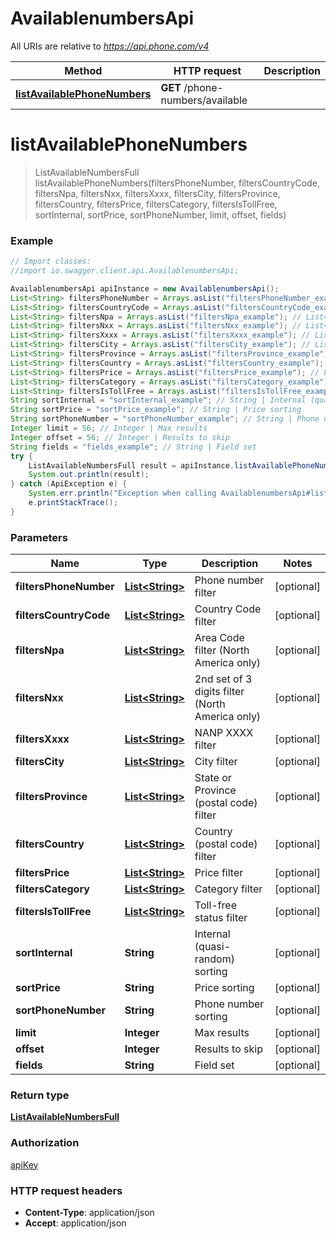 # AvailablenumbersApi

All URIs are relative to *https://api.phone.com/v4*

Method | HTTP request | Description
------------- | ------------- | -------------
[**listAvailablePhoneNumbers**](AvailablenumbersApi.md#listAvailablePhoneNumbers) | **GET** /phone-numbers/available | 


<a name="listAvailablePhoneNumbers"></a>
# **listAvailablePhoneNumbers**
> ListAvailableNumbersFull listAvailablePhoneNumbers(filtersPhoneNumber, filtersCountryCode, filtersNpa, filtersNxx, filtersXxxx, filtersCity, filtersProvince, filtersCountry, filtersPrice, filtersCategory, filtersIsTollFree, sortInternal, sortPrice, sortPhoneNumber, limit, offset, fields)





### Example
```java
// Import classes:
//import io.swagger.client.api.AvailablenumbersApi;

AvailablenumbersApi apiInstance = new AvailablenumbersApi();
List<String> filtersPhoneNumber = Arrays.asList("filtersPhoneNumber_example"); // List<String> | Phone number filter
List<String> filtersCountryCode = Arrays.asList("filtersCountryCode_example"); // List<String> | Country Code filter
List<String> filtersNpa = Arrays.asList("filtersNpa_example"); // List<String> | Area Code filter (North America only)
List<String> filtersNxx = Arrays.asList("filtersNxx_example"); // List<String> | 2nd set of 3 digits filter (North America only)
List<String> filtersXxxx = Arrays.asList("filtersXxxx_example"); // List<String> | NANP XXXX filter
List<String> filtersCity = Arrays.asList("filtersCity_example"); // List<String> | City filter
List<String> filtersProvince = Arrays.asList("filtersProvince_example"); // List<String> | State or Province (postal code) filter
List<String> filtersCountry = Arrays.asList("filtersCountry_example"); // List<String> | Country (postal code) filter
List<String> filtersPrice = Arrays.asList("filtersPrice_example"); // List<String> | Price filter
List<String> filtersCategory = Arrays.asList("filtersCategory_example"); // List<String> | Category filter
List<String> filtersIsTollFree = Arrays.asList("filtersIsTollFree_example"); // List<String> | Toll-free status filter
String sortInternal = "sortInternal_example"; // String | Internal (quasi-random) sorting
String sortPrice = "sortPrice_example"; // String | Price sorting
String sortPhoneNumber = "sortPhoneNumber_example"; // String | Phone number sorting
Integer limit = 56; // Integer | Max results
Integer offset = 56; // Integer | Results to skip
String fields = "fields_example"; // String | Field set
try {
    ListAvailableNumbersFull result = apiInstance.listAvailablePhoneNumbers(filtersPhoneNumber, filtersCountryCode, filtersNpa, filtersNxx, filtersXxxx, filtersCity, filtersProvince, filtersCountry, filtersPrice, filtersCategory, filtersIsTollFree, sortInternal, sortPrice, sortPhoneNumber, limit, offset, fields);
    System.out.println(result);
} catch (ApiException e) {
    System.err.println("Exception when calling AvailablenumbersApi#listAvailablePhoneNumbers");
    e.printStackTrace();
}
```

### Parameters

Name | Type | Description  | Notes
------------- | ------------- | ------------- | -------------
 **filtersPhoneNumber** | [**List&lt;String&gt;**](String.md)| Phone number filter | [optional]
 **filtersCountryCode** | [**List&lt;String&gt;**](String.md)| Country Code filter | [optional]
 **filtersNpa** | [**List&lt;String&gt;**](String.md)| Area Code filter (North America only) | [optional]
 **filtersNxx** | [**List&lt;String&gt;**](String.md)| 2nd set of 3 digits filter (North America only) | [optional]
 **filtersXxxx** | [**List&lt;String&gt;**](String.md)| NANP XXXX filter | [optional]
 **filtersCity** | [**List&lt;String&gt;**](String.md)| City filter | [optional]
 **filtersProvince** | [**List&lt;String&gt;**](String.md)| State or Province (postal code) filter | [optional]
 **filtersCountry** | [**List&lt;String&gt;**](String.md)| Country (postal code) filter | [optional]
 **filtersPrice** | [**List&lt;String&gt;**](String.md)| Price filter | [optional]
 **filtersCategory** | [**List&lt;String&gt;**](String.md)| Category filter | [optional]
 **filtersIsTollFree** | [**List&lt;String&gt;**](String.md)| Toll-free status filter | [optional]
 **sortInternal** | **String**| Internal (quasi-random) sorting | [optional]
 **sortPrice** | **String**| Price sorting | [optional]
 **sortPhoneNumber** | **String**| Phone number sorting | [optional]
 **limit** | **Integer**| Max results | [optional]
 **offset** | **Integer**| Results to skip | [optional]
 **fields** | **String**| Field set | [optional]

### Return type

[**ListAvailableNumbersFull**](ListAvailableNumbersFull.md)

### Authorization

[apiKey](../README.md#apiKey)

### HTTP request headers

 - **Content-Type**: application/json
 - **Accept**: application/json

